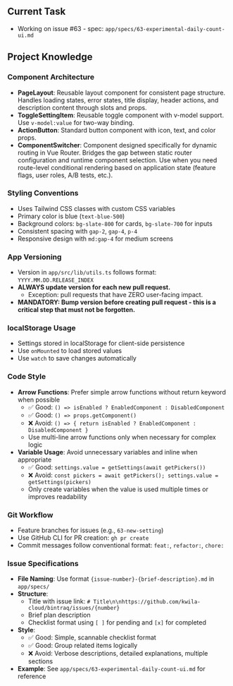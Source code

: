 ## Current Task

- Working on issue #63 - spec: `app/specs/63-experimental-daily-count-ui.md`

## Project Knowledge

### Component Architecture

- **PageLayout**: Reusable layout component for consistent page structure. Handles loading states, error states, title display, header actions, and description content through slots and props.
- **ToggleSettingItem**: Reusable toggle component with v-model support. Use `v-model:value` for two-way binding.
- **ActionButton**: Standard button component with icon, text, and color props.
- **ComponentSwitcher**: Component designed specifically for dynamic routing in Vue Router. Bridges the gap between static router configuration and runtime component selection. Use when you need route-level conditional rendering based on application state (feature flags, user roles, A/B tests, etc.).

### Styling Conventions

- Uses Tailwind CSS classes with custom CSS variables
- Primary color is blue (`text-blue-500`)
- Background colors: `bg-slate-800` for cards, `bg-slate-700` for inputs
- Consistent spacing with `gap-2`, `gap-4`, `p-4`
- Responsive design with `md:gap-4` for medium screens

### App Versioning

- Version in `app/src/lib/utils.ts` follows format: `YYYY.MM.DD.RELEASE_INDEX`
- **ALWAYS update version for each new pull request.**
  - Exception: pull requests that have ZERO user-facing impact.
- **MANDATORY: Bump version before creating pull request - this is a critical step that must not be forgotten.**

### localStorage Usage

- Settings stored in localStorage for client-side persistence
- Use `onMounted` to load stored values
- Use `watch` to save changes automatically

### Code Style

- **Arrow Functions**: Prefer simple arrow functions without return keyword when possible
  - ✅ Good: `() => isEnabled ? EnabledComponent : DisabledComponent`
  - ✅ Good: `() => props.getComponent()`
  - ❌ Avoid: `() => { return isEnabled ? EnabledComponent : DisabledComponent }`
  - Use multi-line arrow functions only when necessary for complex logic
- **Variable Usage**: Avoid unnecessary variables and inline when appropriate
  - ✅ Good: `settings.value = getSettings(await getPickers())`
  - ❌ Avoid: `const pickers = await getPickers(); settings.value = getSettings(pickers)`
  - Only create variables when the value is used multiple times or improves readability

### Git Workflow

- Feature branches for issues (e.g., `63-new-setting`)
- Use GitHub CLI for PR creation: `gh pr create`
- Commit messages follow conventional format: `feat:`, `refactor:`, `chore:`

### Issue Specifications

- **File Naming**: Use format `{issue-number}-{brief-description}.md` in `app/specs/`
- **Structure**: 
  - Title with issue link: `# Title\n\nhttps://github.com/kwila-cloud/bintraq/issues/{number}`
  - Brief plan description
  - Checklist format using `[ ]` for pending and `[x]` for completed
- **Style**: 
  - ✅ Good: Simple, scannable checklist format
  - ✅ Good: Group related items logically
  - ❌ Avoid: Verbose descriptions, detailed explanations, multiple sections
- **Example**: See `app/specs/63-experimental-daily-count-ui.md` for reference
